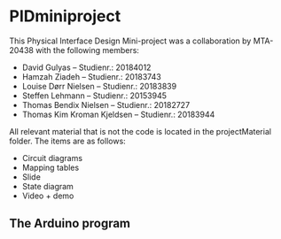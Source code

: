 # PIDminiproject

This Physical Interface Design Mini-project was a collaboration by MTA-20438 with the following members: 
- David Gulyas 				          – Studienr.: 20184012
- Hamzah Ziadeh			            – Studienr.: 20183743
- Louise Dørr Nielsen 			    – Studienr.: 20183839
- Steffen Lehmann			          – Studienr.: 20153945
- Thomas Bendix Nielsen 		    – Studienr.: 20182727
- Thomas Kim Kroman Kjeldsen    – Studienr.: 20183944


All relevant material that is not the code is located in the projectMaterial folder. The items are as follows: 
- Circuit diagrams 
- Mapping tables
- Slide
- State diagram
- Video + demo

The Arduino program
---------------
